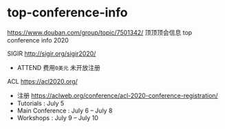 # top-conference-info
https://www.douban.com/group/topic/7501342/
顶顶顶会信息 top conference info 2020

SIGIR http://sigir.org/sigir2020/
* ATTEND  费用`0美元` 未开放注册

ACL https://acl2020.org/
* 注册 https://aclweb.org/conference/acl-2020-conference-registration/
* Tutorials : July 5
* Main Conference : July 6 – July 8
* Workshops : July 9 – July 10

